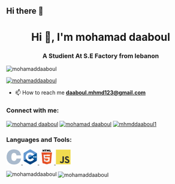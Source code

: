 ## Hi there 👋

<h1 align="center">Hi 👋, I'm mohamad daaboul</h1>
<h3 align="center">A Studient At S.E Factory from lebanon</h3>

<p align="left"> <img src="https://komarev.com/ghpvc/?username=mohamaddaaboul&label=Profile%20views&color=0e75b6&style=flat" alt="mohamaddaaboul" /> </p>

<p align="left"> <a href="https://github.com/ryo-ma/github-profile-trophy"><img src="https://github-profile-trophy.vercel.app/?username=mohamaddaaboul" alt="mohamaddaaboul" /></a> </p>

- 📫 How to reach me **daaboul.mhmd123@gmail.com**

<h3 align="left">Connect with me:</h3>
<p align="left">
<a href="https://linkedin.com/in/mohamad daaboul" target="blank"><img align="center" src="https://raw.githubusercontent.com/rahuldkjain/github-profile-readme-generator/master/src/images/icons/Social/linked-in-alt.svg" alt="mohamad daaboul" height="30" width="40" /></a>
<a href="https://fb.com/mohamad daaboul" target="blank"><img align="center" src="https://raw.githubusercontent.com/rahuldkjain/github-profile-readme-generator/master/src/images/icons/Social/facebook.svg" alt="mohamad daaboul" height="30" width="40" /></a>
<a href="https://instagram.com/mhmddaaboul1" target="blank"><img align="center" src="https://raw.githubusercontent.com/rahuldkjain/github-profile-readme-generator/master/src/images/icons/Social/instagram.svg" alt="mhmddaaboul1" height="30" width="40" /></a>
</p>

<h3 align="left">Languages and Tools:</h3>
<p align="left"> <a href="https://www.cprogramming.com/" target="_blank" rel="noreferrer"> <img src="https://raw.githubusercontent.com/devicons/devicon/master/icons/c/c-original.svg" alt="c" width="40" height="40"/> </a> <a href="https://www.w3schools.com/cpp/" target="_blank" rel="noreferrer"> <img src="https://raw.githubusercontent.com/devicons/devicon/master/icons/cplusplus/cplusplus-original.svg" alt="cplusplus" width="40" height="40"/> </a> <a href="https://www.w3.org/html/" target="_blank" rel="noreferrer"> <img src="https://raw.githubusercontent.com/devicons/devicon/master/icons/html5/html5-original-wordmark.svg" alt="html5" width="40" height="40"/> </a> <a href="https://developer.mozilla.org/en-US/docs/Web/JavaScript" target="_blank" rel="noreferrer"> <img src="https://raw.githubusercontent.com/devicons/devicon/master/icons/javascript/javascript-original.svg" alt="javascript" width="40" height="40"/> </a> </p>

<p><img align="left" src="https://github-readme-stats.vercel.app/api/top-langs?username=mohamaddaaboul&show_icons=true&locale=en&layout=compact" alt="mohamaddaaboul" /></p>

<p>&nbsp;<img align="center" src="https://github-readme-stats.vercel.app/api?username=mohamaddaaboul&show_icons=true&locale=en" alt="mohamaddaaboul" /></p>

